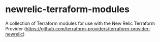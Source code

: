 # newrelic-terraform-modules
A collection of Terraform modules for use with the New Relic Terraform Provider (https://github.com/terraform-providers/terraform-provider-newrelic)
